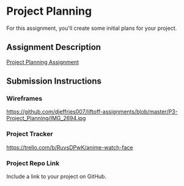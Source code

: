 # Project Planning
For this assignment, you'll create some initial plans for your project.

## Assignment Description
[Project Planning Assignment](https://education.launchcode.org/liftoff/modules/assignments/project-planning)

## Submission Instructions

### Wireframes

https://github.com/djeffries007/liftoff-assignments/blob/master/P3-Project_Planning/IMG_2694.jpg

### Project Tracker

https://trello.com/b/RuvsDPwK/anime-watch-face

### Project Repo Link

Include a link to your project on GitHub.
